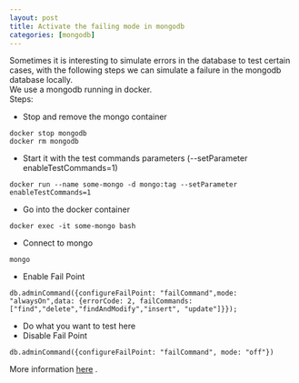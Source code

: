 ```yaml
---
layout: post
title: Activate the failing mode in mongodb
categories: [mongodb]
---
```

  
Sometimes it is interesting to simulate errors in the database to test certain cases, with the following steps we can simulate a failure in the mongodb database locally.  
We use a mongodb running in docker.  
Steps:  

- Stop and remove the mongo container

```
docker stop mongodb
docker rm mongodb
``` 

- Start it with the test commands parameters (--setParameter enableTestCommands=1)

```
docker run --name some-mongo -d mongo:tag --setParameter enableTestCommands=1
``` 

- Go into the docker container  

```
docker exec -it some-mongo bash
 ```
 
- Connect to mongo  

```
mongo
 ```
- Enable Fail Point

```
db.adminCommand({configureFailPoint: "failCommand",mode: "alwaysOn",data: {errorCode: 2, failCommands: ["find","delete","findAndModify","insert", "update"]}});
 ```

- Do what you want to test here  
- Disable Fail Point

```
db.adminCommand({configureFailPoint: "failCommand", mode: "off"})
 ```

More information [here](https://github.com/mongodb/mongo/wiki/The-"failCommand"-fail-point) .
